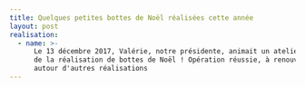```yaml
---
title: Quelques petites bottes de Noël réalisées cette année
layout: post
realisation:
  - name: >-
      Le 13 décembre 2017, Valérie, notre présidente, animait un atelier en vue
      de la réalisation de bottes de Noël ! Opération réussie, à renouveler
      autour d'autres réalisations
---
```


